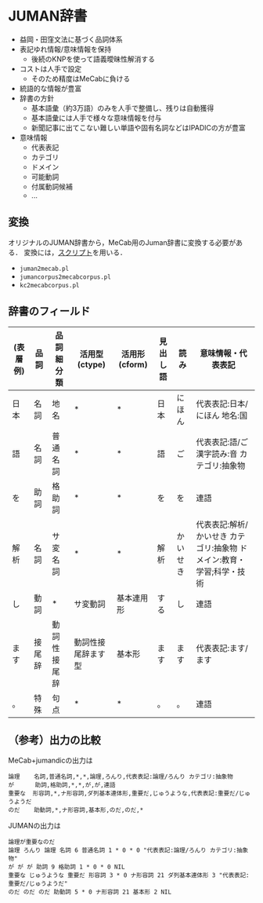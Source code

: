 
# JUMAN辞書
- 益岡・田窪文法に基づく品詞体系
- 表記ゆれ情報/意味情報を保持
    - 後続のKNPを使って語義曖昧性解消する
- コストは人手で設定
    - そのため精度はMeCabに負ける
- 統語的な情報が豊富
- 辞書の方針
    - 基本語彙（約3万語）のみを人手で整備し、残りは自動獲得
    - 基本語彙には人手で様々な意味情報を付与
    - 新聞記事に出てこない難しい単語や固有名詞などはIPADICの方が豊富
- 意味情報
    - 代表表記
    - カテゴリ
    - ドメイン
    - 可能動詞
    - 付属動詞候補
    - ...

## 変換
オリジナルのJUMAN辞書から，MeCab用のJuman辞書に変換する必要がある．
変換には，[スクリプト](https://code.google.com/p/mecab/source/browse/#svn%2Ftrunk%2Fmecab-jumandic%2Fscript)を用いる．

- ``juman2mecab.pl``
- ``jumancorpus2mecabcorpus.pl``
- ``kc2mecabcorpus.pl``


## 辞書のフィールド

 (表層例)    | 品詞 | 品詞細分類 | 活用型(ctype) | 活用形(cform) | 見出し語 | 読み | 意味情報・代表表記
---- | ---- |---- |---- |---- |---- |---- |---- 
日本 | 名詞 | 地名 | * | * | 日本 | にほん | 代表表記:日本/にほん 地名:国
語 | 名詞 | 普通名詞 | * | * | 語 | ご | 代表表記:語/ご 漢字読み:音 カテゴリ:抽象物
を | 助詞 | 格助詞 | * | * | を | を | 連語
解析 | 名詞 | サ変名詞 | * | * | 解析 | かいせき | 代表表記:解析/かいせき カテゴリ:抽象物 ドメイン:教育・学習;科学・技術
し | 動詞 | * | サ変動詞 | 基本連用形 | する | し | 連語
ます | 接尾辞 | 動詞性接尾辞 | 動詞性接尾辞ます型 | 基本形 | ます | ます | 代表表記:ます/ます
。 | 特殊 | 句点 | * | * | 。 | 。 | 連語

## （参考）出力の比較

MeCab+jumandicの出力は
```
論理    名詞,普通名詞,*,*,論理,ろんり,代表表記:論理/ろんり カテゴリ:抽象物
が      助詞,格助詞,*,*,が,が,連語
重要な  形容詞,*,ナ形容詞,ダ列基本連体形,重要だ,じゅうような,代表表記:重要だ/じゅうようだ
のだ    助動詞,*,ナ形容詞,基本形,のだ,のだ,*
```

JUMANの出力は
```
論理が重要なのだ
論理 ろんり 論理 名詞 6 普通名詞 1 * 0 * 0 "代表表記:論理/ろんり カテゴリ:抽象物"
が が が 助詞 9 格助詞 1 * 0 * 0 NIL
重要な じゅうような 重要だ 形容詞 3 * 0 ナ形容詞 21 ダ列基本連体形 3 "代表表記:重要だ/じゅうようだ"
のだ のだ のだ 助動詞 5 * 0 ナ形容詞 21 基本形 2 NIL
```
